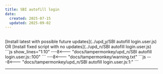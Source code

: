 ```yaml
---
title: SBI autofill login
date:
  created: 2025-07-15
  updated: 2025-09-02
---
```


<br>
<!-- GENERATED FILE -->
[Install latest with possible future updates](../upd_y/SBI autofill login.user.js)
OR
[Install fixed script with no updates](../upd_n/SBI autofill login.user.js)
```js show_lines="1:10"
---8<--- "docs/tampermonkey/upd_n/SBI autofill login.user.js::100"
```
<!-- more -->
---8<--- "docs/tampermonkey/warning.txt"
```js
---8<--- "docs/tampermonkey/upd_n/SBI autofill login.user.js:1:"
```

------------

